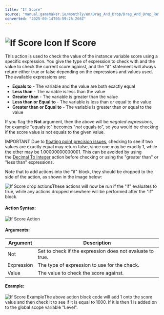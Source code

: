 ```yaml
---
title: "If Score"
source: "manual.gamemaker.io/monthly/en/Drag_And_Drop/Drag_And_Drop_Reference/Instance_Vars/If_Score.htm"
converted: "2025-09-14T03:59:26.266Z"
---
```


# ![If Score Icon](../../../assets/Images/Scripting_Reference/Drag_And_Drop/Reference/Instance_Vars/i_IV_If_Score.png) If Score

This action is used to check the value of the instance variable score using a specific expression. You give the type of expression to check with and the value to check the current score against, and the "if" statement will always return either true or false depending on the expressions and values used. The available expressions are:

-   **Equals to** - The variable and the value are both exactly equal
-   **Less than** - The variable is less than the value
-   **Greater than** - The variable is greater than the value
-   **Less than or Equal to** - The variable is less than _or_ equal to the value
-   **Greater than or Equal to** - The variable is greater than _or_ equal to the value

If you flag the **Not** argument, then the above will be _negated expressions_, for example "equals to" becomes "_not_ equals to", so you would be checking if the score value is not equals to the given value.

IMPORTANT Due to [floating point precision issues](https://floating-point-gui.de/formats/fp/), checking to see if two values are exactly equal may return false, since one may be exactly 1, while the other may be 1.00000000000001. This can be avoided by using the [Decimal To Integer](../Data_Types/Decimal_To_Integer.md) action before checking or using the "greater than" or "less than" expressions.

Note that to add actions into the "if" block, they should be dropped to the side of the action, as shown in the image below:

![If Score drop actions](../../../assets/Images/Scripting_Reference/Drag_And_Drop/Reference/Instance_Vars/a_IV_Drop_If_Score.png)These actions will now be run if the "if" evaluates to true, while any actions dropped elsewhere will be performed after the "if" block.

#### Action Syntax:

![If Score Action](../../../assets/Images/Scripting_Reference/Drag_And_Drop/Reference/Instance_Vars/a_IV_If_Score.png)

#### Arguments:

| Argument | Description |
| --- | --- |
| Not | Set to check if the expression does not evaluate to true. |
| Expression | The type of expression to use for the check. |
| Value | The value to check the score against. |

#### Example:

![If Score Example](../../../assets/Images/Scripting_Reference/Drag_And_Drop/Reference/Instance_Vars/e_IV_If_Score.png)The above action block code will add 1 onto the score value and then check it to see if it is equal to 1000. If it is then 1 is added on to the global scope variable "Level".